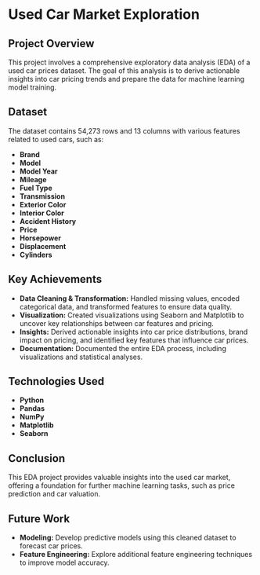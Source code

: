 # Used Car Market Exploration

## Project Overview
This project involves a comprehensive exploratory data analysis (EDA) of a used car prices dataset. The goal of this analysis is to derive actionable insights into car pricing trends and prepare the data for machine learning model training.

## Dataset
The dataset contains 54,273 rows and 13 columns with various features related to used cars, such as:
- **Brand**
- **Model**
- **Model Year**
- **Mileage**
- **Fuel Type**
- **Transmission**
- **Exterior Color**
- **Interior Color**
- **Accident History**
- **Price**
- **Horsepower**
- **Displacement**
- **Cylinders**

## Key Achievements
- **Data Cleaning & Transformation:** Handled missing values, encoded categorical data, and transformed features to ensure data quality.
- **Visualization:** Created visualizations using Seaborn and Matplotlib to uncover key relationships between car features and pricing.
- **Insights:** Derived actionable insights into car price distributions, brand impact on pricing, and identified key features that influence car prices.
- **Documentation:** Documented the entire EDA process, including visualizations and statistical analyses.

## Technologies Used
- **Python**
- **Pandas**
- **NumPy**
- **Matplotlib**
- **Seaborn**

## Conclusion
This EDA project provides valuable insights into the used car market, offering a foundation for further machine learning tasks, such as price prediction and car valuation.

## Future Work
- **Modeling:** Develop predictive models using this cleaned dataset to forecast car prices.
- **Feature Engineering:** Explore additional feature engineering techniques to improve model accuracy.
